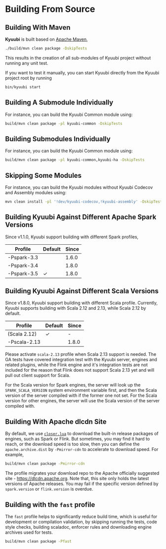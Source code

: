 <!--
- Licensed to the Apache Software Foundation (ASF) under one or more
- contributor license agreements.  See the NOTICE file distributed with
- this work for additional information regarding copyright ownership.
- The ASF licenses this file to You under the Apache License, Version 2.0
- (the "License"); you may not use this file except in compliance with
- the License.  You may obtain a copy of the License at
-
-   http://www.apache.org/licenses/LICENSE-2.0
-
- Unless required by applicable law or agreed to in writing, software
- distributed under the License is distributed on an "AS IS" BASIS,
- WITHOUT WARRANTIES OR CONDITIONS OF ANY KIND, either express or implied.
- See the License for the specific language governing permissions and
- limitations under the License.
-->

# Building From Source

## Building With Maven

**Kyuubi** is built based on [Apache Maven](https://maven.apache.org),

```bash
./build/mvn clean package -DskipTests
```

This results in the creation of all sub-modules of Kyuubi project without running any unit test.

If you want to test it manually, you can start Kyuubi directly from the Kyuubi project root by running

```bash
bin/kyuubi start
```

## Building A Submodule Individually

For instance, you can build the Kyuubi Common module using:

```bash
build/mvn clean package -pl kyuubi-common -DskipTests
```

## Building Submodules Individually

For instance, you can build the Kyuubi Common module using:

```bash
build/mvn clean package -pl kyuubi-common,kyuubi-ha -DskipTests
```

## Skipping Some Modules

For instance, you can build the Kyuubi modules without Kyuubi Codecov and Assembly modules using:

```bash
mvn clean install -pl '!dev/kyuubi-codecov,!kyuubi-assembly' -DskipTests
```

## Building Kyuubi Against Different Apache Spark Versions

Since v1.1.0, Kyuubi support building with different Spark profiles,

|   Profile   | Default | Since |
|-------------|---------|-------|
| -Pspark-3.3 |         | 1.6.0 |
| -Pspark-3.4 |         | 1.8.0 |
| -Pspark-3.5 | ✓       | 1.8.0 |

## Building Kyuubi Against Different Scala Versions

Since v1.8.0, Kyuubi support building with different Scala profile. Currently, Kyuubi supports building with Scala 2.12 and 2.13, while Scala 2.12 by default.

|   Profile    | Default | Since |
|--------------|---------|-------|
| (Scala 2.12) | ✓       | -     |
| -Pscala-2.13 |         | 1.8.0 |

Please activate `scala-2.13` profile when Scala 2.13 support is needed. The GA tests have covered integration test with the Kyuubi server, engines and related plugins, while the Flink engine and it's integration tests are not included for the reason that Flink does not support Scala 2.13 yet and will pull out client support for Scala.

For the Scala version for Spark engines, the server will look up the `SPARK_SCALA_VERSION` system environment variable first, and then the Scala version of the server compiled with if the former one not set. For the Scala version for other engines, the server will use the Scala version of the server compiled with.

## Building With Apache dlcdn Site

By default, we use [`closer.lua`](https://infra.apache.org/release-download-pages.html#download-scripts) to download the built-in release packages of engines,
such as Spark or Flink.
But sometimes, you may find it hard to reach, or the download speed is too slow,
then you can define the `apache.archive.dist` by `-Pmirror-cdn` to accelerate to download speed.
For example,

```bash
build/mvn clean package -Pmirror-cdn
```

The profile migrates your download repo to the Apache officially suggested site - https://dlcdn.apache.org.
Note that, this site only holds the latest versions of Apache releases. You may fail if the specific version
defined by `spark.version` or `flink.version` is overdue.

## Building with the `fast` profile

The `fast` profile helps to significantly reduce build time, which is useful for development or compilation validation, by skipping running the tests, code style checks, building scaladoc, enforcer rules and downloading engine archives used for tests.

```bash
build/mvn clean package -Pfast
```

